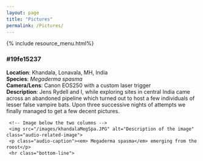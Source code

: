 ```yaml
---
layout: page
title: "Pictures"
permalink: /Pictures/
---
```


<!-- {% include under-construction.html %} -->
{% include resource_menu.html%}

 <!-- Technical Description Column -->
 <div class="picture-description">
     <!-- ID for entry -->
     <h3>#19fe15237</h3>
     <p>
         <strong>Location</strong>: Khandala, Lonavala, MH, India  <br>
         <strong>Species</strong>: <em>Megaderma spasma</em>  <br>
         <strong>Camera/Lens</strong>: Canon EOS250 with a custom laser trigger <br>
         <strong>Description</strong>: Jens Rydell and I, while exploring sites in central India came across an abandoned pipeline which turned out to host a few individuals of lesser false vampire bats. Upon three successive nights of attempts we finally managed to get a few decent pictures. <br>
     </p>
 
     <!-- Image below the two columns -->
     <img src="/images/khandalaMegSpa.JPG" alt="Description of the image" class="audio-related-image">
     <p class="audio-caption"><em> Megaderma spasma</em> emerging from the roost</p>
     <hr class="bottom-line">
 </div>